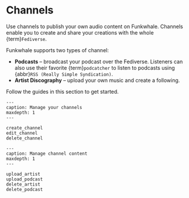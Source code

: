 # Channels

Use channels to publish your own audio content on Funkwhale. Channels enable you to create and share your creations with the whole {term}`Fediverse`.

Funkwhale supports two types of channel:

- __Podcasts__ – broadcast your podcast over the Fediverse. Listeners can also use their favorite {term}`podcatcher` to listen to podcasts using {abbr}`RSS (Really Simple Syndication)`.
- __Artist Discography__ – upload your own music and create a following.

Follow the guides in this section to get started.

```{toctree}
---
caption: Manage your channels
maxdepth: 1
---

create_channel
edit_channel
delete_channel

```

```{toctree}
---
caption: Manage channel content
maxdepth: 1
---

upload_artist
upload_podcast
delete_artist
delete_podcast

```
